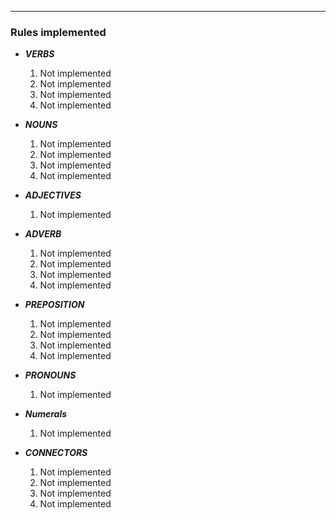 
---
### Rules implemented

* ***VERBS***

	1. Not implemented
	2. Not implemented
	3. Not implemented
	4. Not implemented

* ***NOUNS***

	1. Not implemented
	2. Not implemented
	3. Not implemented
	4. Not implemented

* ***ADJECTIVES***

	1. Not implemented

* ***ADVERB***

	1. Not implemented
	2. Not implemented
	3. Not implemented
	4. Not implemented

* ***PREPOSITION***

	1. Not implemented
	2. Not implemented
	3. Not implemented
	4. Not implemented

* ***PRONOUNS***

	1. Not implemented

* ***Numerals***

	1. Not implemented

* ***CONNECTORS***

	1. Not implemented
	2. Not implemented
	3. Not implemented
	4. Not implemented

